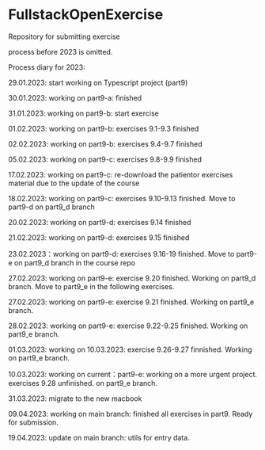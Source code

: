 # FullstackOpenExercise
Repository for submitting exercise

process before 2023 is omitted.

Process diary for 2023:

   29.01.2023: start working on Typescript project (part9)
   
   30.01.2023: working on part9-a: finished
   
   31.01.2023: working on part9-b: start exercise
   
   01.02.2023: working on part9-b: exercises 9.1-9.3 finished
    
   02.02.2023: working on part9-b: exercises 9.4-9.7 finished
   
   05.02.2023: working on part9-c: exercises 9.8-9.9 finished
   
   17.02.2023: working on part9-c: re-download the patientor exercises material due to the update of the course
   
   18.02.2023: working on part9-c: exercises 9.10-9.13 finished. Move to part9-d on part9_d branch
   
   20.02.2023: working on part9-d: exercises 9.14 finished
   
   21.02.2023: working on part9-d: exercises 9.15 finished
   
   23.02.2023：working on part9-d: exercises 9.16-19 finished. Move to part9-e on part9_d branch in the course repo
   
   27.02.2023: working on part9-e: exercise 9.20 finished. Working on part9_d branch. Move to part9_e in the following exercises.
   
   27.02.2023: working on part9-e: exercise 9.21 finished. Working on part9_e branch. 
   
   28.02.2023: working on part9-e: exercise 9.22-9.25 finished. Working on part9_e branch. 
   
   01.03.2023: working on 10.03.2023: exercise 9.26-9.27 finnished. Working on part9_e branch.
   
   10.03.2023: working on current：part9-e: working on a more urgent project. exercises 9.28 unfinished. on part9_e branch. 
   
   31.03.2023: migrate to the new macbook 
   
   09.04.2023: working on main branch: finished all exercises in part9. Ready for submission.
   
   19.04.2023: update on main branch: utils for entry data.
